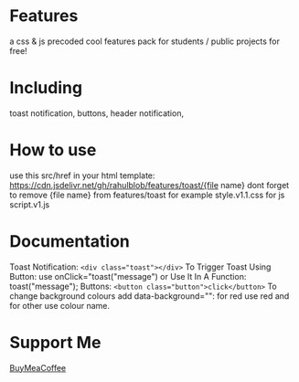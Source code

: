 # Features
a css & js precoded cool features pack for students / public projects for free!
# Including
toast notification, buttons, header notification, 
# How to use
use this src/href in your html template: https://cdn.jsdelivr.net/gh/rahulblob/features/toast/{file name} 
dont forget to remove {file name} from features/toast for example style.v1.1.css for js script.v1.js
# Documentation
Toast Notification:
 ```<div class="toast"></div>```
To Trigger Toast Using Button: use onClick="toast("message") or Use It In A Function: toast("message");
Buttons:
```<button class="button">click</button>```
To change background colours add data-background="": for red use red and for other use colour name.
# Support Me
<a href="https://www.buymeacoffee.com/coffeeforahul">BuyMeaCoffee</a>
